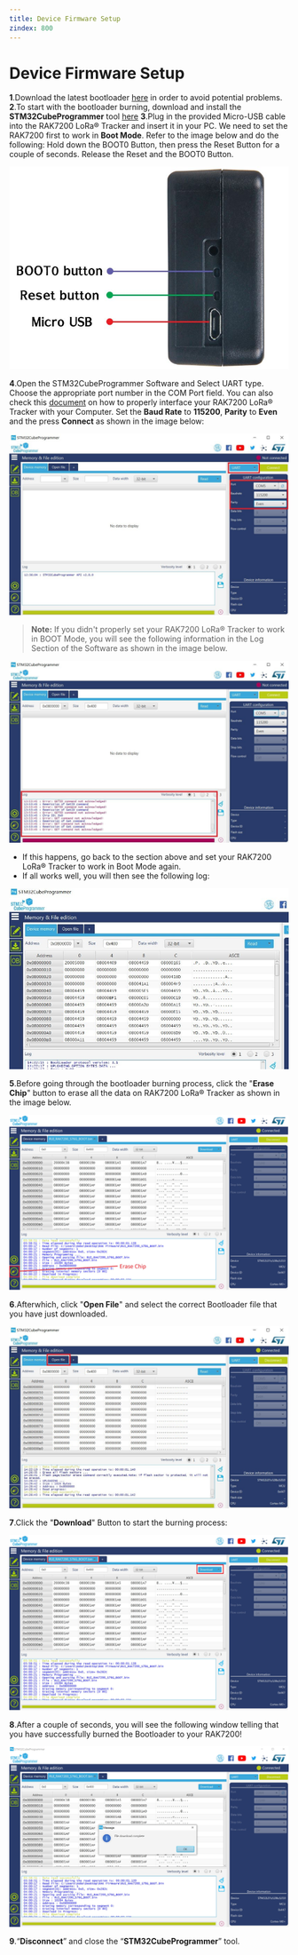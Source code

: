 ```yaml
---
title: Device Firmware Setup
zindex: 800
---
```


# Device Firmware Setup

**1**.Download the latest bootloader [here](https://downloads.rakwireless.com/en/LoRa/RAK7200-Tracker/Firmware/) in order to avoid potential problems.
**2**.To start with the bootloader burning, download and install the **STM32CubeProgrammer** tool [here](https://www.st.com/content/st_com/en/products/development-tools/software-development-tools/stm32-software-development-tools/stm32-programmers/stm32cubeprog.html#overview)
**3**.Plug in the provided Micro-USB cable into the RAK7200 LoRa® Tracker and insert it in your PC. We need to set the RAK7200 first to work in **Boot Mode**. Refer to the image below and do the following: Hold down the BOOT0 Button, then press the Reset Button for a couple of seconds. Release the Reset and the BOOT0 Button.

![Figure 1: RAK7200 Side Panel](images/rak7200buttonandusb.jpg)
 
**4**.Open the STM32CubeProgrammer Software and Select UART type. Choose the appropriate port number in the COM Port field. You can also check this [document](https://doc.rakwireless.com/rak7200-lora---tracker/interfacing-with-rak7200-lora---tracker
) on how to properly interface your RAK7200 LoRa® Tracker with your Computer. Set the **Baud Rate** to **115200**, **Parity** to **Even** and the press **Connect** as shown in the image below:

![Figure 2: STM32CubeProgrammer Interface](images/stm32cubeinterface.jpg)

>**Note:** If you didn't properly set your RAK7200 LoRa® Tracker to work in BOOT Mode, you will see the following information in the Log Section of the Software as shown in the image below.

![Figure 3: Device not in Boot Mode Error](images/booterror.jpg)

* If this happens, go back to the section above and set your RAK7200 LoRa® Tracker to work in Boot Mode again.
* If all works well, you will then see the following log:

![Figure 4: Device Boot Mode Success](images/bootsuccess.jpg)

**5**.Before going through the bootloader burning process, click the "**Erase Chip**" button to erase all the data on RAK7200 LoRa® Tracker as shown in the image below.

![Figure 5: RAK7200 Chip Data Erasing](images/erase.jpg)

**6**.Afterwhich, click "**Open File**" and select the correct Bootloader file that you have just downloaded.

![Figure 6: RAK7200 Bootloader Opening](images/bootloaderopen.jpg)

**7**.Click the "**Download**" Button to start the burning process:

![Figure 7: RAK7200 Bootloader Downloading](images/bootdownload.jpg)

**8**.After a couple of seconds, you will see the following window telling that you have successfully burned the Bootloader to your RAK7200!

![Figure 8: RAK7200 Bootloader Downloading Complete](images/downloadcomplete.jpg)

**9**.“**Disconnect**” and close the “**STM32CubeProgrammer**” tool.